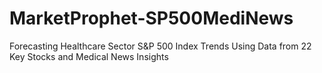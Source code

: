 # MarketProphet-SP500MediNews
Forecasting Healthcare Sector S&amp;P 500 Index Trends Using Data from 22 Key Stocks and Medical News Insights
